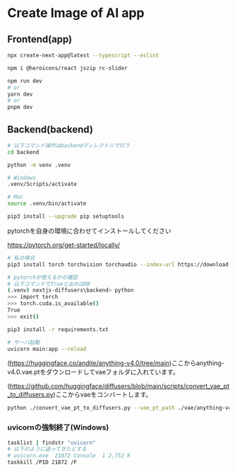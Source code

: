 # Create Image of AI app

## Frontend(app)

```bash
npx create-next-app@latest --typescript --eslint

npm i @heroicons/react jszip rc-slider
```

```bash
npm run dev
# or
yarn dev
# or
pnpm dev
```

## Backend(backend)

```bash
# 以下コマンド操作はbackendディレクトリで行う
cd backend
```

```bash
python -m venv .venv

# Windows
.venv/Scripts/activate

# Mac
source .venv/bin/activate

pip3 install --upgrade pip setuptools
```
pytorchを自身の環境に合わせてインストールしてください

https://pytorch.org/get-started/locally/

```bash
# 私の場合
pip3 install torch torchvision torchaudio --index-url https://download.pytorch.org/whl/cu117
```

```bash
# pytorchが使えるかの確認
# 以下コマンドでTrueと出ればOK
(.venv) nextjs-diffusers\backend> python
>>> import torch
>>> torch.cuda.is_available()
True
>>> exit()
```

```bash
pip3 install -r requirements.txt
```

```bash
# サーバ起動
uvicorn main:app --reload
```

(https://huggingface.co/andite/anything-v4.0/tree/main)ここからanything-v4.0.vae.ptをダウンロードしてvaeフォルダに入れています。

(https://github.com/huggingface/diffusers/blob/main/scripts/convert_vae_pt_to_diffusers.py)ここからvaeをコンバートします。

```bash
python ./convert_vae_pt_to_diffusers.py --vae_pt_path ./vae/anything-v4.0.vae.pt --dump_path ./vae/anythingv4_vae
```

### uvicornの強制終了(Windows)
```bash
tasklist | findstr "uvicorn"
# 以下のように返ってきたとする
# uvicorn.exe  21872 Console  1 2,752 K
taskkill /PID 21872 /F
```